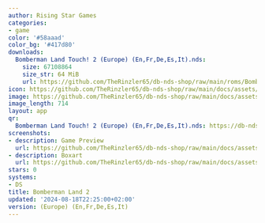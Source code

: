 ```yaml
---
author: Rising Star Games
categories:
- game
color: '#58aaad'
color_bg: '#417d80'
downloads:
  Bomberman Land Touch! 2 (Europe) (En,Fr,De,Es,It).nds:
    size: 67108864
    size_str: 64 MiB
    url: https://github.com/TheRinzler65/db-nds-shop/raw/main/roms/Bomberman%20Land%20Touch!%202%20(Europe)%20(En%2CFr%2CDe%2CEs%2CIt).nds
icon: https://github.com/TheRinzler65/db-nds-shop/raw/main/docs/assets/images/icons/bombermanland2.png
image: https://github.com/TheRinzler65/db-nds-shop/raw/main/docs/assets/images/icons/bombermanland2.png
image_length: 714
layout: app
qr:
  Bomberman Land Touch! 2 (Europe) (En,Fr,De,Es,It).nds: https://db-nds-shop.fr/assets/images/qr/bomberman-land-touch-2-europe-enfrdeesit-nds.png
screenshots:
- description: Game Preview
  url: https://github.com/TheRinzler65/db-nds-shop/raw/main/docs/assets/images/screenshots/bombermanland2/bombermanland2.png
- description: Boxart
  url: https://github.com/TheRinzler65/db-nds-shop/raw/main/docs/assets/images/boxart/Bomberman%20Land%20Touch!%202%20(Europe)%20(En%2CFr%2CDe%2CEs%2CIt).nds.png
stars: 0
systems:
- DS
title: Bomberman Land 2
updated: '2024-08-18T22:25:00+02:00'
version: (Europe) (En,Fr,De,Es,It)
---
```

